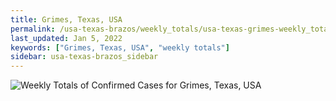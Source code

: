 ```yaml
---
title: Grimes, Texas, USA
permalink: /usa-texas-brazos/weekly_totals/usa-texas-grimes-weekly_totals.html
last_updated: Jan 5, 2022
keywords: ["Grimes, Texas, USA", "weekly totals"]
sidebar: usa-texas-brazos_sidebar
---
```


![Weekly Totals of Confirmed Cases for Grimes, Texas, USA](/covid_tracker/images/graphs/usa-texas-grimes-weekly_totals_graph.png)
